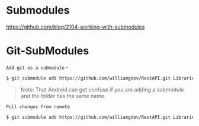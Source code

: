 # Submodules
https://github.com/blog/2104-working-with-submodules
# Git-SubModules
`Add git as a submodule` - 
```sh
$ git submodule add https://github.com/williamgdev/RestAPI.git Libraries/RestAPI/
```
> Note: That Android can get confuse if you are adding a submodule and the folder has the same name.

`Pull changes from remote`
```sh
$ git submodule add https://github.com/williamgdev/RestAPI.git Libraries/RestAPI/
```